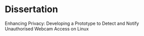 # Dissertation
Enhancing Privacy: Developing a Prototype to Detect and Notify Unauthorised Webcam Access on Linux

